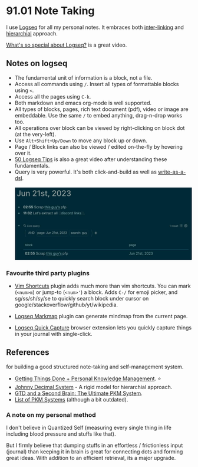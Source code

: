 # 91.01 Note Taking

I use [Logseq](https://logseq.com) for all my personal notes. It embraces both [inter-linking](https://docs.logseq.com/#/page/how%20to%20create%20pages%20in%20logseq) and [hierarchial](https://blog.logseqmastery.com/post/logseq-namespaces) approach.

[What's so special about Logseq?](https://youtu.be/oBtKHwFBn0k) is a great video.

## Notes on logseq

* The fundamental unit of information is a block, not a file.
* Access all commands using `/`. Insert all types of formattable blocks using `<`.
* Access all the pages using `C-k`.
* Both markdown and emacs org-mode is well supported.
* All types of blocks, pages, rich text document (pdf), video or image are embeddable. Use the same `/` to embed anything, drag-n-drop works too.
* All operations over block can be viewed by right-clicking on block dot (at the very-left).
* Use `Alt+Shift+Up/Down` to move any block up or down.
* Page / Block links can also be viewed / edited on-the-fly by hovering over it.
* [50 Logseq Tips](https://youtu.be/r_tcDooayOo) is also a great video after understanding these fundamentals.
* Query is very powerful. It's both click-and-build as well as [write-as-a-dsl](https://qwxlea.github.io/#/page/datalog%2Fintro%20to%20datalog).<br><br>
  ![Logseq Query](./logseq-query.jpg)

### Favourite third party plugins

* [Vim Shortcuts](https://github.com/vipzhicheng/logseq-plugin-vim-shortcuts) plugin adds much more than vim shortcuts. You can mark (`<num>m`) or jump-to (`<num>'`) a block. Adds `C-/` for emoji picker, and sg/ss/sh/sy/se to quickly search block under cursor on google/stackoverflow/github/yt/wikipedia.

* [Logseq Markmap](https://github.com/vipzhicheng/logseq-plugin-mark-map) plugin can generate mindmap from the current page.

* [Logseq Quick Capture](https://chrome.google.com/webstore/detail/logseq-quick-capture/hdpmdgiddmjppbeahnglgagndmahlanc) browser extension lets you quickly capture things in your journal with single-click.


## References

for building a good structured note-taking and self-management system.

* [Getting Things Done + Personal Knowledge Management](https://fortelabs.com/blog/gtd-x-pkm). ⭐
* [Johnny Decimal System](https://johnnydecimal.com/10-19-concepts/11-core/11.01-introduction) - A rigid model for hierarchial approach.
* [GTD and a Second Brain: The Ultimate PKM System](https://facedragons.com/productivity/gtd-and-second-brain).
* [List of PKM Systems](https://www.reddit.com/r/PKMS/comments/nfef59/list_of_personal_knowledge_management_systems) (although a bit outdated).

### A note on my personal method

I don't believe in Quantized Self (measuring every single thing in life including blood pressure and stuffs like that).

But I firmly believe that dumping stuffs in an effortless / frictionless input (journal) than keeping it in brain is great for connecting dots and forming great ideas. With addition to an efficient retrieval, its a major upgrade.
